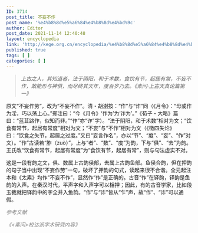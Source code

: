 ```yaml
---
ID: 3714
post_title: 不妄不作
post_name: '%e4%b8%8d%e5%a6%84%e4%b8%8d%e4%bd%9c'
author: Editor
post_date: 2021-11-14 12:40:48
layout: encyclopedia
link: 'http://kege.org.cn/encyclopedia/%e4%b8%8d%e5%a6%84%e4%b8%8d%e4%bd%9c'
published: true
tags: [ ]
categories: [ ]
---
```

<blockquote><em>上古之人，其知道者，法于阴阳，和于术数，食饮有节，起居有常，不妄不作，故能形与神俱，而尽终其天年，度百岁乃去。《素问·上古天真论篇第一》</em></blockquote>
原文“不妄作劳”，改为“不妄不作”。清・胡澍按：“作”与“诈”同（《月令》：“毋或作为淫，巧以荡上心。”郑注曰：“今《月令》‘作为’为‘诈为’。”《荀子・大略》篇曰：“蓝苴路作，似知而非。”“作”亦“诈”字）。“法于阴阳，和于术数”相对为文；“饮食有常节，起居有常度”相对为文；“不妄”与“不作”相对为文（《徵四失论》曰：“饮食之失节，起居之过度。”又曰“妄言作名”，亦以“节”、“度”、“妄”、“作”对文）。“作”古读若“胙（zuò）”，上与“者”、“数”、“度”为韵，下与“俱”、“去”为韵。王氏改“饮食有常节，起居有常度”为“食饮有节，起居有常”，则与句法虚实不对。

这是一段有韵之文，俱、数属上古韵侯部，去属上古韵鱼部。鱼侯合韵，但在押韵的句子当中出现“不妄作劳”一句，破坏了押韵的句式，读起来很不合谐。全元起注本和《太素》均作“不妄不作”，显然作“作”是正确的。古音“作”在铎韵，铎韵是鱼韵的入声。在秦汉时代，平声字和入声字可以相押；因此，有的古音学家，比如段玉裁就把铎韵中的字全并入鱼韵。“作”与“诈”皆从“乍”声，故“作”、“诈”可以通假。

<span style="color: #808080;"><em>参考文献</em></span>

<span style="color: #808080;"><em>《&lt;素问&gt;校诂派学术研究内容》</em></span>